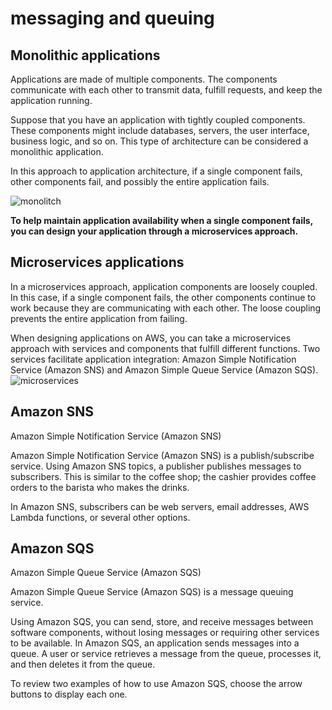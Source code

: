 # messaging and queuing

## Monolithic applications

Applications are made of multiple components. The components communicate with each other to transmit data, fulfill requests, and keep the application running. 

Suppose that you have an application with tightly coupled components. These components might include databases, servers, the user interface, business logic, and so on. This type of architecture can be considered a monolithic application. 

In this approach to application architecture, if a single component fails, other components fail, and possibly the entire application fails.

![monolitch](https://explore.skillbuilder.aws/files/a/w/aws_prod1_docebosaas_com/1742929200/LHomE-aPJREx-NvXoR4-bQ/tincan/fe470bc5add63f94f005d3da17a6db8131e78b9e/assets/CPE%20Digital%20-%20Monolithic%20application.png)


**To help maintain application availability when a single component fails, you can design your application through a microservices approach.**

## Microservices applications

In a microservices approach, application components are loosely coupled. In this case, if a single component fails, the other components continue to work because they are communicating with each other. The loose coupling prevents the entire application from failing. 

When designing applications on AWS, you can take a microservices approach with services and components that fulfill different functions. Two services facilitate application integration: Amazon Simple Notification Service (Amazon SNS) and Amazon Simple Queue Service (Amazon SQS).
![microservices](https://explore.skillbuilder.aws/files/a/w/aws_prod1_docebosaas_com/1742929200/LHomE-aPJREx-NvXoR4-bQ/tincan/fe470bc5add63f94f005d3da17a6db8131e78b9e/assets/CPE%20Digital%20-%20Microservices.png)


## Amazon SNS

Amazon Simple Notification Service (Amazon SNS)

Amazon Simple Notification Service (Amazon SNS) is a publish/subscribe service. Using Amazon SNS topics, a publisher publishes messages to subscribers. This is similar to the coffee shop; the cashier provides coffee orders to the barista who makes the drinks.

In Amazon SNS, subscribers can be web servers, email addresses, AWS Lambda functions, or several other options. 

## Amazon SQS

Amazon Simple Queue Service (Amazon SQS)

Amazon Simple Queue Service (Amazon SQS) is a message queuing service. 

Using Amazon SQS, you can send, store, and receive messages between software components, without losing messages or requiring other services to be available. In Amazon SQS, an application sends messages into a queue. A user or service retrieves a message from the queue, processes it, and then deletes it from the queue.

To review two examples of how to use Amazon SQS, choose the arrow buttons to display each one.

